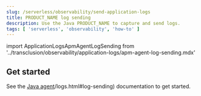 ```yaml
---
slug: /serverless/observability/send-application-logs
title: PRODUCT_NAME log sending
description: Use the Java PRODUCT_NAME to capture and send logs.
tags: [ 'serverless', 'observability', 'how-to' ]
---
```


<p><DocBadge template="technical preview" /></p>

import ApplicationLogsApmAgentLogSending from '../transclusion/observability/application-logs/apm-agent-log-sending.mdx'

<div id="apm-agent-log-sending"></div>

<ApplicationLogsApmAgentLogSending />

## Get started

See the [Java agent](http://example.co)/logs.html#log-sending) documentation to get started.
